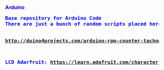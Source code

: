 <html><head><title> Arduino </title> </head>
<body text= "#0000ff">
<h3>
Arduino
<pre>
Base repository for Arduino Code
There are just a bunch of random scripts placed here for easy access.

http://duino4projects.com/arduino-rpm-counter-tachometer-code/

LCD Adarfruit:
https://learn.adafruit.com/character-lcds/wiring-a-character-lcd
</pre>
</h3>
</body>
</html>
